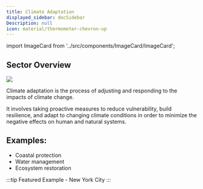 ```yaml
---
title: Climate Adaptation
displayed_sidebar: docSidebar
Description: null
icon: material/thermometer-chevron-up
---
```

import ImageCard from '../src/components/ImageCard/ImageCard';

## Sector Overview

![](/../static/img/adaptation.jpg)

Climate adaptation is the process of adjusting and responding to the impacts of climate change.

It involves taking proactive measures to reduce vulnerability, build resilience, and adapt to changing climate conditions in order to minimize the negative effects on human and natural systems.

## Examples:

* Coastal protection
* Water management
* Ecosystem restoration

:::tip Featured Example - New York City
:::

<br/>

<ImageCard
  title="New York City - Climate Adaptation"
  description="See the progress made and lessons learned from New York City's multi-billion dollar effort"
  imageUrl="img/climate-adaptation-new-york.jpg"
  linkUrl="../climate-adaptation-new-york-city"
/>